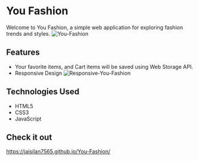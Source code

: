 # You Fashion

Welcome to You Fashion, a simple web application for exploring fashion trends and styles.
![You-Fashion](https://github.com/Jaisilan7565/You-Fashion/assets/105548113/8588c200-697c-4f4a-b750-3a2ad22b05af)


## Features

- Your favorite items, and Cart items will be saved using Web Storage API.
- Responsive Design
  ![Responsive-You-Fashion](https://github.com/Jaisilan7565/You-Fashion/assets/105548113/1624f91e-0459-4883-8f06-3af235141137)


## Technologies Used

- HTML5
- CSS3
- JavaScript

## Check it out
https://jaisilan7565.github.io/You-Fashion/

